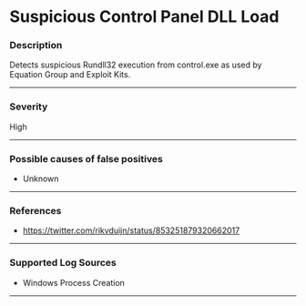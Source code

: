 # Suspicious Control Panel DLL Load
### Description

Detects suspicious Rundll32 execution from control.exe as used by Equation Group and Exploit Kits.

-------------------
### Severity

High

-------------------
<!---
### Detailed Information

- Why is this alert triggered?
- What are the typical causes that generate this alert? (e.g. port scans, unusual file access activity, etc...)
- Which corroborating information should be looked up?
- Any supporting queries to get more information?
- Any supporting visualizations to get more information?

-------------------
--->
### Possible causes of false positives

- Unknown

-------------------
### References

- https://twitter.com/rikvduijn/status/853251879320662017

-------------------
### Supported Log Sources

- Windows Process Creation

-------------------
